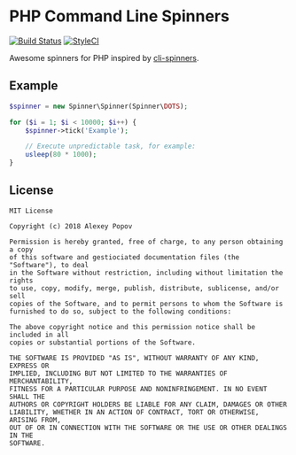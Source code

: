 # PHP Command Line Spinners

[![Build Status](https://travis-ci.org/alexeyco/php-cli-spinner.svg?branch=master)](https://travis-ci.org/alexeyco/php-cli-spinner)
[![StyleCI](https://styleci.io/repos/127398089/shield?style=flat&branch=master)](https://styleci.io/repos/127398089?branch=master)

Awesome spinners for PHP inspired by [cli-spinners](https://github.com/sindresorhus/cli-spinners).

## Example

```php
$spinner = new Spinner\Spinner(Spinner\DOTS);

for ($i = 1; $i < 10000; $i++) {
    $spinner->tick('Example');

    // Execute unpredictable task, for example:
    usleep(80 * 1000);
}
```

## License

```
MIT License

Copyright (c) 2018 Alexey Popov

Permission is hereby granted, free of charge, to any person obtaining a copy
of this software and gestiociated documentation files (the "Software"), to deal
in the Software without restriction, including without limitation the rights
to use, copy, modify, merge, publish, distribute, sublicense, and/or sell
copies of the Software, and to permit persons to whom the Software is
furnished to do so, subject to the following conditions:

The above copyright notice and this permission notice shall be included in all
copies or substantial portions of the Software.

THE SOFTWARE IS PROVIDED "AS IS", WITHOUT WARRANTY OF ANY KIND, EXPRESS OR
IMPLIED, INCLUDING BUT NOT LIMITED TO THE WARRANTIES OF MERCHANTABILITY,
FITNESS FOR A PARTICULAR PURPOSE AND NONINFRINGEMENT. IN NO EVENT SHALL THE
AUTHORS OR COPYRIGHT HOLDERS BE LIABLE FOR ANY CLAIM, DAMAGES OR OTHER
LIABILITY, WHETHER IN AN ACTION OF CONTRACT, TORT OR OTHERWISE, ARISING FROM,
OUT OF OR IN CONNECTION WITH THE SOFTWARE OR THE USE OR OTHER DEALINGS IN THE
SOFTWARE.
```
